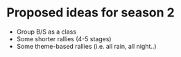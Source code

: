 # Proposed ideas for season 2

- Group B/S as a class
- Some shorter rallies (4-5 stages)
- Some theme-based rallies (i.e. all rain, all night..)
